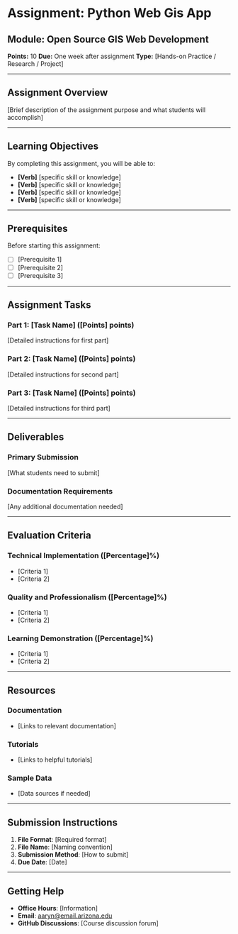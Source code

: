 # Assignment: Python Web Gis App

## Module: Open Source GIS Web Development
**Points:** 10
**Due:** One week after assignment
**Type:** [Hands-on Practice / Research / Project]

---

## Assignment Overview

[Brief description of the assignment purpose and what students will accomplish]

---

## Learning Objectives

By completing this assignment, you will be able to:
- **[Verb]** [specific skill or knowledge]
- **[Verb]** [specific skill or knowledge]
- **[Verb]** [specific skill or knowledge]
- **[Verb]** [specific skill or knowledge]

---

## Prerequisites

Before starting this assignment:
- [ ] [Prerequisite 1]
- [ ] [Prerequisite 2]
- [ ] [Prerequisite 3]

---

## Assignment Tasks

### Part 1: [Task Name] ([Points] points)
[Detailed instructions for first part]

### Part 2: [Task Name] ([Points] points)
[Detailed instructions for second part]

### Part 3: [Task Name] ([Points] points)
[Detailed instructions for third part]

---

## Deliverables

### Primary Submission
[What students need to submit]

### Documentation Requirements
[Any additional documentation needed]

---

## Evaluation Criteria

### Technical Implementation ([Percentage]%)
- [Criteria 1]
- [Criteria 2]

### Quality and Professionalism ([Percentage]%)
- [Criteria 1]
- [Criteria 2]

### Learning Demonstration ([Percentage]%)
- [Criteria 1]
- [Criteria 2]

---

## Resources

### Documentation
- [Links to relevant documentation]

### Tutorials
- [Links to helpful tutorials]

### Sample Data
- [Data sources if needed]

---

## Submission Instructions

1. **File Format**: [Required format]
2. **File Name**: [Naming convention]
3. **Submission Method**: [How to submit]
4. **Due Date**: [Date]

---

## Getting Help

- **Office Hours**: [Information]
- **Email**: aaryn@email.arizona.edu
- **GitHub Discussions**: [Course discussion forum]
